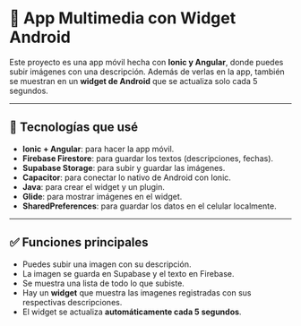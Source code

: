 # 📱 App Multimedia con Widget Android

Este proyecto es una app móvil hecha con **Ionic y Angular**, donde puedes subir imágenes con una descripción. Además de verlas en la app, también se muestran en un **widget de Android** que se actualiza solo cada 5 segundos.

---

## 🧰 Tecnologías que usé

- **Ionic + Angular**: para hacer la app móvil.
- **Firebase Firestore**: para guardar los textos (descripciones, fechas).
- **Supabase Storage**: para subir y guardar las imágenes.
- **Capacitor**: para conectar lo nativo de Android con Ionic.
- **Java**: para crear el widget y un plugin.
- **Glide**: para mostrar imágenes en el widget.
- **SharedPreferences**: para guardar los datos en el celular localmente.

---

## ✅ Funciones principales

- Puedes subir una imagen con su descripción.
- La imagen se guarda en Supabase y el texto en Firebase.
- Se muestra una lista de todo lo que subiste.
- Hay un **widget** que muestra las imagenes registradas con sus respectivas descripciones.
- El widget se actualiza **automáticamente cada 5 segundos**.


